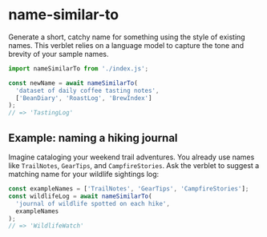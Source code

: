 # name-similar-to

Generate a short, catchy name for something using the style of existing names. This verblet relies on a language model to capture the tone and brevity of your sample names.

```javascript
import nameSimilarTo from './index.js';

const newName = await nameSimilarTo(
  'dataset of daily coffee tasting notes',
  ['BeanDiary', 'RoastLog', 'BrewIndex']
);
// => 'TastingLog'
```

## Example: naming a hiking journal

Imagine cataloging your weekend trail adventures. You already use names like `TrailNotes`, `GearTips`, and `CampfireStories`. Ask the verblet to suggest a matching name for your wildlife sightings log:

```javascript
const exampleNames = ['TrailNotes', 'GearTips', 'CampfireStories'];
const wildlifeLog = await nameSimilarTo(
  'journal of wildlife spotted on each hike',
  exampleNames
);
// => 'WildlifeWatch'
```
